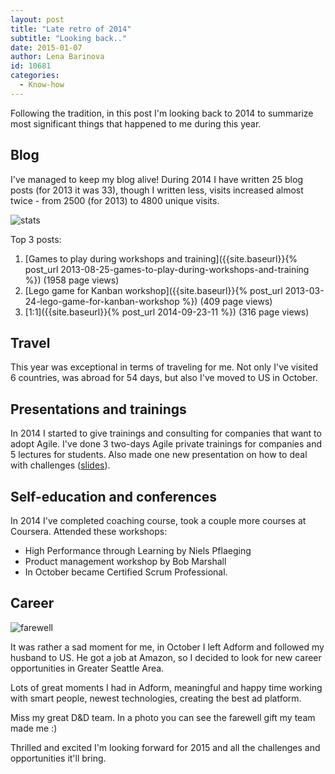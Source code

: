 ```yaml
---
layout: post
title: "Late retro of 2014"
subtitle: "Looking back.."
date: 2015-01-07
author: Lena Barinova
id: 10681
categories:
  - Know-how
---
```


Following the tradition, in this post I'm looking back to 2014 to summarize most significant things that happened to me during this year.

## Blog

I've managed to keep my blog alive! During 2014 I have written 25 blog posts (for 2013 it was 33), though I written less, visits increased almost twice - from 2500 (for 2013) to 4800 unique visits.

<img src="{{ site.baseurl }}/img/post_img/2014stats-1024x305.png" alt="stats"/>

Top 3 posts:

1.  [Games to play during workshops and training]({{site.baseurl}}{% post_url 2013-08-25-games-to-play-during-workshops-and-training %}) (1958 page views)
2.  [Lego game for Kanban workshop]({{site.baseurl}}{% post_url 2013-03-24-lego-game-for-kanban-workshop %}) (409 page views)
3.  [1:1]({{site.baseurl}}{% post_url 2014-09-23-11 %}) (316 page views)

## Travel

This year was exceptional in terms of traveling for me. Not only I've visited 6 countries, was abroad for 54 days, but also I've moved to US in October.

## Presentations and trainings

In 2014 I started to give trainings and consulting for companies that want to adopt Agile. I've done 3 two-days Agile private trainings for companies and 5 lectures for students. Also made one new presentation on how to deal with challenges ([slides](https://speakerdeck.com/jelenafiodorova/keep-calm-and-meet-challenge)).

## Self-education and conferences

In 2014 I've completed coaching course, took a couple more courses at Coursera. Attended these workshops:

*   High Performance through Learning by Niels Pflaeging
*   Product management workshop by Bob Marshall
*   In October became Certified Scrum Professional.

## Career

<img src="{{ site.baseurl }}/img/post_img/farewell-300x233.jpg" alt="farewell" class="right"/>

It was rather a sad moment for me, in October I left Adform and followed my husband to US. He got a job at Amazon, so I decided to look for new career opportunities in Greater Seattle Area.

Lots of great moments I had in Adform, meaningful and happy time working with smart people, newest technologies, creating the best ad platform.

Miss my great D&D team. In a photo you can see the farewell gift my team made me :)



Thrilled and excited I'm looking forward for 2015 and all the challenges and opportunities it'll bring.